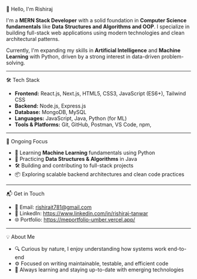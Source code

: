 👋 Hello, I'm Rishiraj

I'm a **MERN Stack Developer** with a solid foundation in **Computer Science fundamentals** like **Data Structures and Algorithms and OOP**. I specialize in building full-stack web applications using modern technologies and clean architectural patterns.

Currently, I'm expanding my skills in **Artificial Intelligence** and **Machine Learning** with Python, driven by a strong interest in data-driven problem-solving.

---

🛠️ Tech Stack

- **Frontend:** React.js, Next.js, HTML5, CSS3, JavaScript (ES6+), Tailwind CSS  
- **Backend:** Node.js, Express.js  
- **Database:** MongoDB, MySQL  
- **Languages:** JavaScript, Java, Python (for ML)  
- **Tools & Platforms:** Git, GitHub, Postman, VS Code, npm,

---

🚀 Ongoing Focus

- 🤖 Learning **Machine Learning** fundamentals using Python  
- 🧩 Practicing **Data Structures & Algorithms** in Java  
- 🛠️ Building and contributing to full-stack projects  
- 📦 Exploring scalable backend architectures and clean code practices

---

📬 Get in Touch

- 📧 Email: rishirajt781@gmail.com 
- 💼 LinkedIn: https://www.linkedin.com/in/rishiraj-tanwar
- 🌐 Portfolio: https://meportfolio-umber.vercel.app/

---

💡 About Me

- 🔍 Curious by nature, I enjoy understanding how systems work end-to-end  
- ⚙️ Focused on writing maintainable, testable, and efficient code  
- 🌱 Always learning and staying up-to-date with emerging technologies  

<!--
**xyz/xyz** is a ✨ special ✨ repository because its `README.md` appears on your GitHub profile.
-->

<!--
**R123456-123/R123456-123** is a ✨ _special_ ✨ repository because its `README.md` (this file) appears on your GitHub profile.

Here are some ideas to get you started:

- 🔭 I’m currently working on ...
- 🌱 I’m currently learning ...
- 👯 I’m looking to collaborate on ...
- 🤔 I’m looking for help with ...
- 💬 Ask me about ...
- 📫 How to reach me: ...
- 😄 Pronouns: ...
- ⚡ Fun fact: ...
-->
